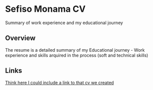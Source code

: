 <h1>Sefiso Monama CV</h1>
<p>Summary of work experience and my educational journey</p>

<h2>Overview</h2>
<p>The resume is a detailed summary of my Educational journey - Work experience and skills arquired in the process  (soft and technical skills)</p> 

<h2>Links</h2>
<a href=#>Think here I could include a link to that cv we created</a>
